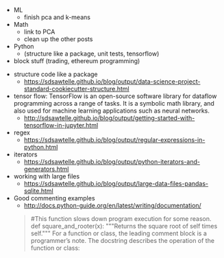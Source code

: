 - ML
  - finish pca and k-means
- Math
  - link to PCA
  - clean up the other posts
- Python
  - (structure like a package, unit tests, tensorflow)
- block stuff (trading, ethereum programming)

* structure code like a package
  * https://sdsawtelle.github.io/blog/output/data-science-project-standard-cookiecutter-structure.html
* tensor flow: TensorFlow is an open-source software library for dataflow programming across a range of tasks. It is a symbolic math library, and also used for machine learning applications such as neural networks.
  * http://sdsawtelle.github.io/blog/output/getting-started-with-tensorflow-in-jupyter.html
* regex
  * https://sdsawtelle.github.io/blog/output/regular-expressions-in-python.html
* iterators
  * https://sdsawtelle.github.io/blog/output/python-iterators-and-generators.html
* working with large files
  * https://sdsawtelle.github.io/blog/output/large-data-files-pandas-sqlite.html
* Good commenting examples
  * http://docs.python-guide.org/en/latest/writing/documentation/
  > #This function slows down program execution for some reason.
  >def square_and_rooter(x):
  >"""Returns the square root of self times self."""
  >For a function or class, the leading comment block is a programmer’s note. 
  >The docstring describes the operation of the  function or class:
